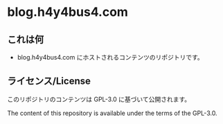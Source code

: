 # blog.h4y4bus4.com

## これは何
- blog.h4y4bus4.com にホストされるコンテンツのリポジトリです。

## ライセンス/License
このリポジトリのコンテンツは GPL-3.0 に基づいて公開されます。

The content of this repository is available under the terms of the GPL-3.0.